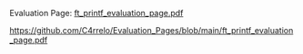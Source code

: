 Evaluation Page: [ft_printf_evaluation_page.pdf](https://github.com/C4rrelo/ft_printf/files/11420567/ft_printf_evaluation_page.pdf)


https://github.com/C4rrelo/Evaluation_Pages/blob/main/ft_printf_evaluation_page.pdf
